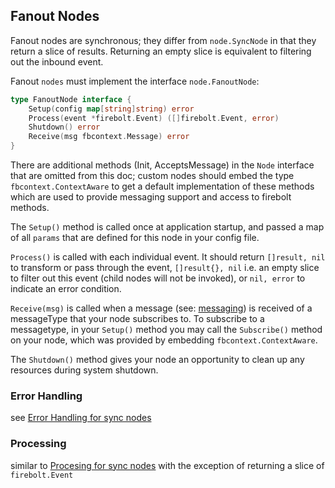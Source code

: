 ## Fanout Nodes

Fanout nodes are synchronous; they differ from `node.SyncNode` in that they return a slice of results.  Returning an
empty slice is equivalent to filtering out the inbound event.

Fanout `nodes` must implement the interface `node.FanoutNode`:

```go
type FanoutNode interface {
	Setup(config map[string]string) error
	Process(event *firebolt.Event) ([]firebolt.Event, error)
	Shutdown() error
	Receive(msg fbcontext.Message) error
}
```

There are additional methods (Init, AcceptsMessage) in the `Node` interface that are omitted from this doc; custom nodes 
should embed the type `fbcontext.ContextAware` to get a default implementation of these methods which are used to 
provide messaging support and access to firebolt methods.

The `Setup()` method is called once at application startup, and passed a map of all `params` that are defined for this 
node in your config file.  

`Process()` is called with each individual event.   It should return `[]result, nil` to transform or pass through the event, 
`[]result{}, nil` i.e. an empty slice to filter out this event (child nodes will not be invoked), or `nil, error` to indicate 
an error condition.

`Receive(msg)` is called when a message (see: [messaging](messaging.md)) is received of a messageType that your node 
subscribes to.   To subscribe to a messagetype, in your `Setup()` method you may call the `Subscribe()` method on your 
node, which was provided by embedding `fbcontext.ContextAware`.

The `Shutdown()` method gives your node an opportunity to clean up any resources during system shutdown.

### Error Handling
see [Error Handling for sync nodes](./sync-nodes.md#error-handling)


### Processing
similar to [Procesing for sync nodes](./sync-nodes.md#processing) with the exception of returning a slice of `firebolt.Event`
